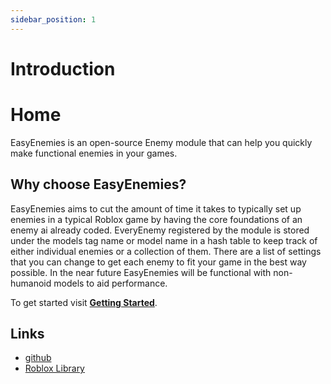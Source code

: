 ```yaml
---
sidebar_position: 1
---
```


# Introduction

# Home

EasyEnemies is an open-source Enemy module that can help you quickly make functional enemies in your games.

## Why choose EasyEnemies?

EasyEnemies aims to cut the amount of time it takes to typically set up enemies in a typical Roblox game by having the core foundations of an enemy ai already coded. EveryEnemy registered by the module is stored under the models tag name or model name in a hash table to keep track of either individual enemies or a collection of them. There are a list of settings that you can change to get each enemy to fit your game in the best way possible. In the near future EasyEnemies will be functional with non-humanoid models to aid performance.

To get started visit **[Getting Started](/docs/tutorial-basics/start)**.

## Links

-   [github]
-   [Roblox Library]

[github]: https://github.com/mkdocs/mkdocs/
[roblox library]: https://github.com/squidfunk/mkdocs-material
